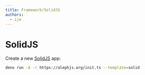 ```yaml
---
title: Framework/SolidJS
authors:
  - ije
---
```


# SolidJS

Create a new [SolidJS](https://www.solidjs.com/) app:

```bash
deno run -A -r https://alephjs.org/init.ts --template=solid
```
